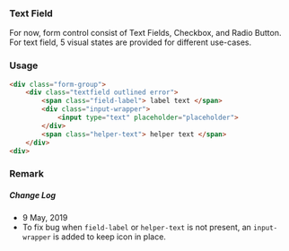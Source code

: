 ### Text Field
For now, form control consist of Text Fields, Checkbox, and Radio Button.
For text field, 5 visual states are provided for different use-cases.
### Usage
```html
<div class="form-group">
    <div class="textfield outlined error">
        <span class="field-label"> label text </span>
        <div class="input-wrapper">
            <input type="text" placeholder="placeholder">
        </div>
        <span class="helper-text"> helper text </span>
    </div>
<div>
```

### Remark
##### Change Log
- 9 May, 2019
- To fix bug when `field-label` or `helper-text` is not present, an `input-wrapper` is added to keep icon in place.

